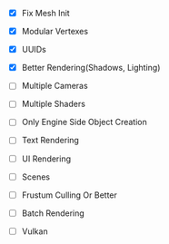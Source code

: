 - [x] Fix Mesh Init
- [x] Modular Vertexes
- [x] UUIDs
- [x] Better Rendering(Shadows, Lighting)
- [ ] Multiple Cameras
- [ ] Multiple Shaders
- [ ] Only Engine Side Object Creation
- [ ] Text Rendering
- [ ] UI Rendering
- [ ] Scenes
- [ ] Frustum Culling Or Better
- [ ] Batch Rendering
- [ ] Vulkan


